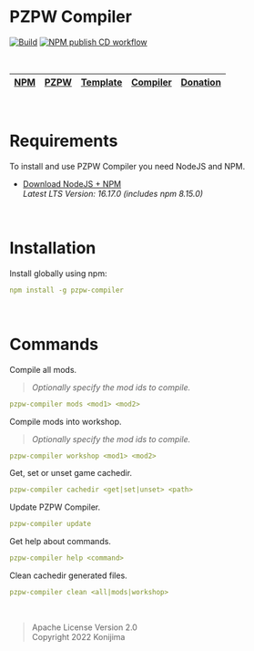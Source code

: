 # PZPW Compiler

[![Build](https://github.com/Konijima/pzpw-compiler/actions/workflows/Build.yml/badge.svg)](https://github.com/Konijima/pzpw-compiler/actions/workflows/Build.yml)
[![NPM publish CD workflow](https://github.com/Konijima/pzpw-compiler/actions/workflows/Publish.yml/badge.svg)](https://github.com/Konijima/pzpw-compiler/actions/workflows/Publish.yml)

<br>

[NPM](https://www.npmjs.com/search?q=pzpw) | [PZPW](https://github.com/Konijima/pzpw) | [Template](https://github.com/Konijima/pzpw-template) | [Compiler](https://github.com/Konijima/pzpw-compiler) | [Donation](https://paypal.me/Konijima)
|---|---|---|---|---|

<br>

# Requirements

To install and use PZPW Compiler you need NodeJS and NPM.
- [Download NodeJS + NPM](https://nodejs.org/en/download/)  
*Latest LTS Version: 16.17.0 (includes npm 8.15.0)*

<br>

# Installation

Install globally using npm:
```yml
npm install -g pzpw-compiler
```

<br>

# Commands

Compile all mods.  
> *Optionally specify the mod ids to compile.*
```yml
pzpw-compiler mods <mod1> <mod2>
```

Compile mods into workshop.  
> *Optionally specify the mod ids to compile.*
```yml
pzpw-compiler workshop <mod1> <mod2>
```

Get, set or unset game cachedir.
```yml
pzpw-compiler cachedir <get|set|unset> <path>
```

Update PZPW Compiler.
```yml
pzpw-compiler update
```

Get help about commands.
```yml
pzpw-compiler help <command>
```

Clean cachedir generated files.
```yml
pzpw-compiler clean <all|mods|workshop>
```

<br>

> Apache License Version 2.0  
> Copyright 2022 Konijima  
